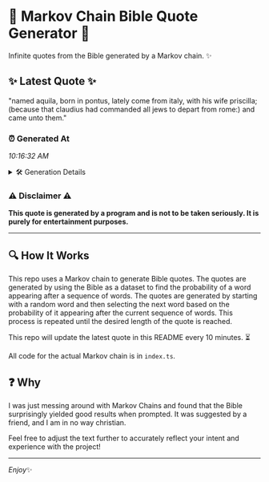 # 📖 Markov Chain Bible Quote Generator 📖

Infinite quotes from the Bible generated by a Markov chain. ✨

## ✨ Latest Quote ✨
"named aquila, born in pontus, lately come from italy, with his wife priscilla; (because that claudius had commanded all jews to depart from rome:) and came unto them."

### ⏰ Generated At
*10:16:32 AM*

<details>
    <summary>🛠️ Generation Details</summary>
    <p>
        <strong>🌱 Seed:</strong> named<br>
        <strong>🔄 Iterations:</strong> 27<br>
        <strong>📜 Context History:</strong><br>[ named ]: aquila,<br>[ named, aquila, ]: born<br>[ named, aquila,, born ]: in<br>[ named, aquila,, born, in ]: pontus,<br>[ named, aquila,, born, in, pontus, ]: lately<br>[ named, aquila,, born, in, pontus,, lately ]: come<br>[ aquila,, born, in, pontus,, lately, come ]: from<br>[ born, in, pontus,, lately, come, from ]: italy,<br>[ in, pontus,, lately, come, from, italy, ]: with<br>[ pontus,, lately, come, from, italy,, with ]: his<br>[ lately, come, from, italy,, with, his ]: wife<br>[ come, from, italy,, with, his, wife ]: priscilla;<br>[ from, italy,, with, his, wife, priscilla; ]: (because<br>[ italy,, with, his, wife, priscilla;, (because ]: that<br>[ with, his, wife, priscilla;, (because, that ]: claudius<br>[ his, wife, priscilla;, (because, that, claudius ]: had<br>[ wife, priscilla;, (because, that, claudius, had ]: commanded<br>[ priscilla;, (because, that, claudius, had, commanded ]: all<br>[ (because, that, claudius, had, commanded, all ]: jews<br>[ that, claudius, had, commanded, all, jews ]: to<br>[ claudius, had, commanded, all, jews, to ]: depart<br>[ had, commanded, all, jews, to, depart ]: from<br>[ commanded, all, jews, to, depart, from ]: rome:)<br>[ all, jews, to, depart, from, rome:) ]: and<br>[ jews, to, depart, from, rome:), and ]: came<br>[ to, depart, from, rome:), and, came ]: unto<br>[ depart, from, rome:), and, came, unto ]: them.<br>
    </p>
</details>

### ⚠️ Disclaimer ⚠️
**This quote is generated by a program and is not to be taken seriously. It is purely for entertainment purposes.**

---

## 🔍 How It Works

This repo uses a Markov chain to generate Bible quotes. The quotes are generated by using the Bible as a dataset to find the probability of a word appearing after a sequence of words. The quotes are generated by starting with a random word and then selecting the next word based on the probability of it appearing after the current sequence of words. This process is repeated until the desired length of the quote is reached.

This repo will update the latest quote in this README every 10 minutes. ⏳

All code for the actual Markov chain is in `index.ts`.

## ❓ Why

I was just messing around with Markov Chains and found that the Bible surprisingly yielded good results when prompted. 
It was suggested by a friend, and I am in no way christian.

Feel free to adjust the text further to accurately reflect your intent and experience with the project!

---

*Enjoy*✨
